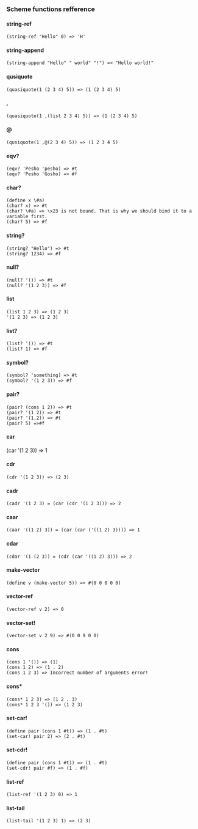 ### Scheme functions refference

#### string-ref 
	(string-ref "Hello" 0) => 'H'
	
#### string-append
	(string-append "Hello" " world" "!") => "Hello world!"

#### qusiquote
	(quasiquote(1 (2 3 4) 5)) => (1 (2 3 4) 5)

#### ,
	(quasiquote(1 ,(list 2 3 4) 5)) => (1 (2 3 4) 5)
	
#### @
	(qusiquote(1 ,@(2 3 4) 5)) => (1 2 3 4 5)
	
#### eqv?
	(eqv? 'Pesho 'pesho) => #t
	(eqv? 'Pesho 'Gosho) => #f
	
#### char?
	(define x \#a)
	(char? x) => #t
	(char? \#a) => \x23 is not bound. That is why we should bind it to a variable first.
	(char? 5) => #f
	
#### string?
	(string? "Hello") => #t
	(string? 1234) => #f

#### null?
	(null? '()) => #t
	(null? '(1 2 3)) => #f

#### list
	(list 1 2 3) => (1 2 3)
	'(1 2 3) => (1 2 3)

#### list?
	(list? '()) => #t
	(list? 1) => #f

#### symbol?
	(symbol? 'something) => #t
	(symbol? '(1 2 3)) => #f
	
#### pair? 
	(pair? (cons 1 2)) => #t
	(pair? '(1 2)) => #t
	(pair? '(1.2)) => #t
	(pair? 5) =>#f
		
#### car
(car '(1 2 3)) => 1
	
#### cdr
	(cdr '(1 2 3)) => (2 3)
	
#### cadr
	(cadr '(1 2 3) = (car (cdr '(1 2 3))) => 2
	
#### caar
	(caar '((1 2) 3)) = (car (car ('((1 2) 3)))) => 1
	
#### cdar
	(cdar '(1 (2 3)) = (cdr (car '((1 2) 3))) => 2
	
#### make-vector
	(define v (make-vector 5)) => #(0 0 0 0 0)
	
#### vector-ref
	(vector-ref v 2) => 0
	
#### vector-set!
	(vector-set v 2 9) => #(0 0 9 0 0)

#### cons
	(cons 1 '()) => (1)
	(cons 1 2) => (1 . 2)
	(cons 1 2 3) => Incorrect number of arguments error!

#### cons*
	(cons* 1 2 3) => (1 2 . 3)
	(cons* 1 2 3 '()) => (1 2 3)
	
#### set-car!
	(define pair (cons 1 #t)) => (1 . #t)
	(set-car! pair 2) => (2 . #t)
	
#### set-cdr!
	(define pair (cons 1 #t)) => (1 . #t)
	(set-cdr! pair #f) => (1 . #f)
	
#### list-ref
	(list-ref '(1 2 3) 0) => 1
	
#### list-tail
	(list-tail '(1 2 3) 1) => (2 3)
